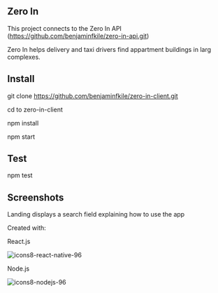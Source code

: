 ## Zero In

This project connects to the Zero In API (https://github.com/benjaminfkile/zero-in-api.git)

Zero In helps delivery and taxi drivers find appartment buildings in larg complexes.

## Install

git clone https://github.com/benjaminfkile/zero-in-client.git

cd to zero-in-client

npm install

npm start

## Test

npm test

## Screenshots

Landing displays a search field explaining how to use the app



Created with:

React.js

![icons8-react-native-96](https://user-images.githubusercontent.com/34235864/72698953-9e992a00-3b03-11ea-8bef-f2d1a0307c2a.png)

Node.js

![icons8-nodejs-96](https://user-images.githubusercontent.com/34235864/72699016-f6d02c00-3b03-11ea-9de4-e1e325fde504.png)



